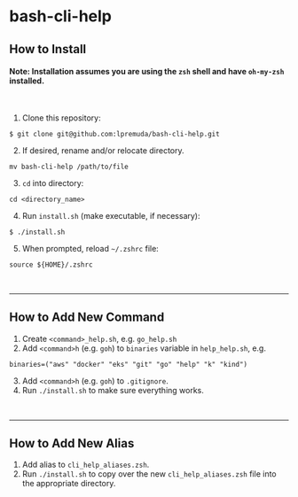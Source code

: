# bash-cli-help

## How to Install
#### Note: Installation assumes you are using the `zsh` shell and have `oh-my-zsh` installed.
&nbsp;

1. Clone this repository:
```shell
$ git clone git@github.com:lpremuda/bash-cli-help.git
```

2. If desired, rename and/or relocate directory.
```shell
mv bash-cli-help /path/to/file
```

3. `cd` into directory:
```shell
cd <directory_name>
```

4. Run `install.sh` (make executable, if necessary):
```shell
$ ./install.sh
```

5. When prompted, reload `~/.zshrc` file:
```shell
source ${HOME}/.zshrc
```

&nbsp;

---
## How to Add New Command

1. Create `<command>_help.sh`, e.g. `go_help.sh`
2. Add `<command>h` (e.g. `goh`) to `binaries` variable in `help_help.sh`, e.g.
```shell
binaries=("aws" "docker" "eks" "git" "go" "help" "k" "kind")
```
3. Add `<command>h` (e.g. `goh`) to `.gitignore`.
4. Run `./install.sh` to make sure everything works.

&nbsp;

---

## How to Add New Alias

1. Add alias to `cli_help_aliases.zsh`.
2. Run `./install.sh` to copy over the new `cli_help_aliases.zsh` file into the appropriate directory.


